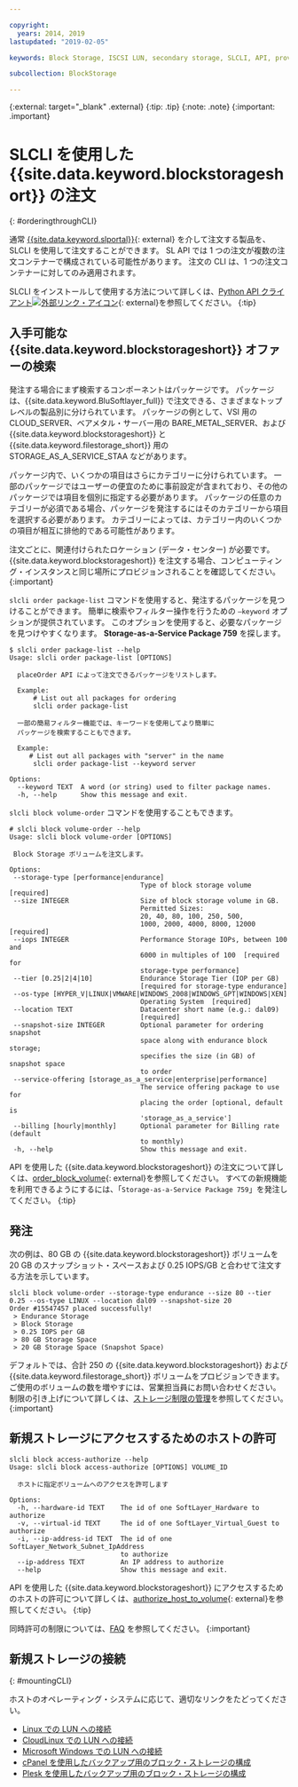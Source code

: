 ```yaml
---

copyright:
  years: 2014, 2019
lastupdated: "2019-02-05"

keywords: Block Storage, ISCSI LUN, secondary storage, SLCLI, API, provisioning

subcollection: BlockStorage

---
```

{:external: target="_blank" .external}
{:tip: .tip}
{:note: .note}
{:important: .important}

# SLCLI を使用した {{site.data.keyword.blockstorageshort}} の注文
{: #orderingthroughCLI}

通常 [{{site.data.keyword.slportal}}](https://control.softlayer.com/){: external} を介して注文する製品を、SLCLI を使用して注文することができます。 SL API では 1 つの注文が複数の注文コンテナーで構成されている可能性があります。 注文の CLI は、1 つの注文コンテナーに対してのみ適用されます。

SLCLI をインストールして使用する方法について詳しくは、[Python API クライアント![外部リンク・アイコン](../../icons/launch-glyph.svg "外部リンク・アイコン")](https://softlayer-python.readthedocs.io/en/latest/cli/){: external}を参照してください。
{:tip}

## 入手可能な {{site.data.keyword.blockstorageshort}} オファーの検索

発注する場合にまず検索するコンポーネントはパッケージです。 パッケージは、{{site.data.keyword.BluSoftlayer_full}} で注文できる、さまざまなトップレベルの製品別に分けられています。 パッケージの例として、VSI 用の CLOUD_SERVER、ベアメタル・サーバー用の BARE_METAL_SERVER、および {{site.data.keyword.blockstorageshort}} と {{site.data.keyword.filestorage_short}} 用の STORAGE_AS_A_SERVICE_STAA などがあります。

パッケージ内で、いくつかの項目はさらにカテゴリーに分けられています。 一部のパッケージではユーザーの便宜のために事前設定が含まれており、その他のパッケージでは項目を個別に指定する必要があります。 パッケージの任意のカテゴリーが必須である場合、パッケージを発注するにはそのカテゴリーから項目を選択する必要があります。 カテゴリーによっては、カテゴリー内のいくつかの項目が相互に排他的である可能性があります。

注文ごとに、関連付けられたロケーション (データ・センター) が必要です。 {{site.data.keyword.blockstorageshort}} を注文する場合、コンピューティング・インスタンスと同じ場所にプロビジョンされることを確認してください。
{:important}

`slcli order package-list` コマンドを使用すると、発注するパッケージを見つけることができます。 簡単に検索やフィルター操作を行うための `–keyword` オプションが提供されています。 このオプションを使用すると、必要なパッケージを見つけやすくなります。 **Storage-as-a-Service Package 759** を探します。

```
$ slcli order package-list --help
Usage: slcli order package-list [OPTIONS]

  placeOrder API によって注文できるパッケージをリストします。

  Example:
      # List out all packages for ordering
      slcli order package-list

  一部の簡易フィルター機能では、キーワードを使用してより簡単に
  パッケージを検索することもできます。

  Example:
     # List out all packages with "server" in the name
      slcli order package-list --keyword server

Options:
  --keyword TEXT  A word (or string) used to filter package names.
  -h, --help      Show this message and exit.
```

`slcli block volume-order` コマンドを使用することもできます。

```
# slcli block volume-order --help
Usage: slcli block volume-order [OPTIONS]

 Block Storage ボリュームを注文します。

Options:
 --storage-type [performance|endurance]
                                 Type of block storage volume  [required]
 --size INTEGER                  Size of block storage volume in GB.
                                 Permitted Sizes:
                                 20, 40, 80, 100, 250, 500,
                                 1000, 2000, 4000, 8000, 12000  [required]
 --iops INTEGER                  Performance Storage IOPs, between 100 and
                                 6000 in multiples of 100  [required for
                                 storage-type performance]
 --tier [0.25|2|4|10]            Endurance Storage Tier (IOP per GB)
                                 [required for storage-type endurance]
 --os-type [HYPER_V|LINUX|VMWARE|WINDOWS_2008|WINDOWS_GPT|WINDOWS|XEN]
                                 Operating System  [required]
 --location TEXT                 Datacenter short name (e.g.: dal09)
                                 [required]
 --snapshot-size INTEGER         Optional parameter for ordering snapshot
                                 space along with endurance block storage;
                                 specifies the size (in GB) of snapshot space
                                 to order
 --service-offering [storage_as_a_service|enterprise|performance]
                                 The service offering package to use for
                                 placing the order [optional, default is
                                 'storage_as_a_service']
 --billing [hourly|monthly]      Optional parameter for Billing rate (default
                                 to monthly)
 -h, --help                      Show this message and exit.
```

API を使用した {{site.data.keyword.blockstorageshort}} の注文について詳しくは、[order_block_volume](https://softlayer-python.readthedocs.io/en/latest/api/managers/block/#SoftLayer.managers.block.BlockStorageManager.order_block_volume){: external}を参照してください。
すべての新規機能を利用できるようにするには、「`Storage-as-a-Service Package 759`」を発注してください。
{:tip}


## 発注

次の例は、80 GB の {{site.data.keyword.blockstorageshort}} ボリュームを 20 GB のスナップショット・スペースおよび 0.25 IOPS/GB と合わせて注文する方法を示しています。

```
slcli block volume-order --storage-type endurance --size 80 --tier 0.25 --os-type LINUX --location dal09 --snapshot-size 20
Order #15547457 placed successfully!
 > Endurance Storage
 > Block Storage
 > 0.25 IOPS per GB
 > 80 GB Storage Space
 > 20 GB Storage Space (Snapshot Space)
```

デフォルトでは、合計 250 の {{site.data.keyword.blockstorageshort}} および {{site.data.keyword.filestorage_short}} ボリュームをプロビジョンできます。 ご使用のボリュームの数を増やすには、営業担当員にお問い合わせください。 制限の引き上げについて詳しくは、[ストレージ制限の管理](/docs/infrastructure/BlockStorage?topic=BlockStorage-managingstoragelimits)を参照してください。
{:important}

## 新規ストレージにアクセスするためのホストの許可

```
slcli block access-authorize --help
Usage: slcli block access-authorize [OPTIONS] VOLUME_ID

  ホストに指定ボリュームへのアクセスを許可します

Options:
  -h, --hardware-id TEXT    The id of one SoftLayer_Hardware to authorize
  -v, --virtual-id TEXT     The id of one SoftLayer_Virtual_Guest to authorize
  -i, --ip-address-id TEXT  The id of one SoftLayer_Network_Subnet_IpAddress
                            to authorize
  --ip-address TEXT         An IP address to authorize
  --help                    Show this message and exit.
```

API を使用した {{site.data.keyword.blockstorageshort}} にアクセスするためのホストの許可について詳しくは、[authorize_host_to_volume](https://softlayer-python.readthedocs.io/en/latest/api/managers/block/#SoftLayer.managers.block.BlockStorageManager.authorize_host_to_volume){: external}を参照してください。
{:tip}

同時許可の制限については、[FAQ](/docs/infrastructure/BlockStorage?topic=BlockStorage-faqs) を参照してください。
{:important}

## 新規ストレージの接続
{: #mountingCLI}

ホストのオペレーティング・システムに応じて、適切なリンクをたどってください。
- [Linux での LUN への接続](/docs/infrastructure/BlockStorage?topic=BlockStorage-mountingLinux)
- [CloudLinux での LUN への接続](/docs/infrastructure/BlockStorage?topic=BlockStorage-mountingCloudLinux)
- [Microsoft Windows での LUN への接続](/docs/infrastructure/BlockStorage?topic=BlockStorage-mountingWindows)
- [cPanel を使用したバックアップ用のブロック・ストレージの構成](/docs/infrastructure/BlockStorage?topic=BlockStorage-cPanelBackups)
- [Plesk を使用したバックアップ用のブロック・ストレージの構成](/docs/infrastructure/BlockStorage?topic=BlockStorage-PleskBackups)

